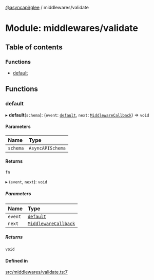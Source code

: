 [@asyncapi/glee](../README.md) / middlewares/validate

# Module: middlewares/validate

## Table of contents

### Functions

- [default](middlewares_validate.md#default)

## Functions

### default

▸ **default**(`schema`): (`event`: [`default`](../classes/lib_message.default.md), `next`: [`MiddlewareCallback`](middlewares.md#middlewarecallback)) => `void`

#### Parameters

| Name | Type |
| :------ | :------ |
| `schema` | `AsyncAPISchema` |

#### Returns

`fn`

▸ (`event`, `next`): `void`

##### Parameters

| Name | Type |
| :------ | :------ |
| `event` | [`default`](../classes/lib_message.default.md) |
| `next` | [`MiddlewareCallback`](middlewares.md#middlewarecallback) |

##### Returns

`void`

#### Defined in

[src/middlewares/validate.ts:7](https://github.com/asyncapi/glee/blob/cd63802/src/middlewares/validate.ts#L7)
